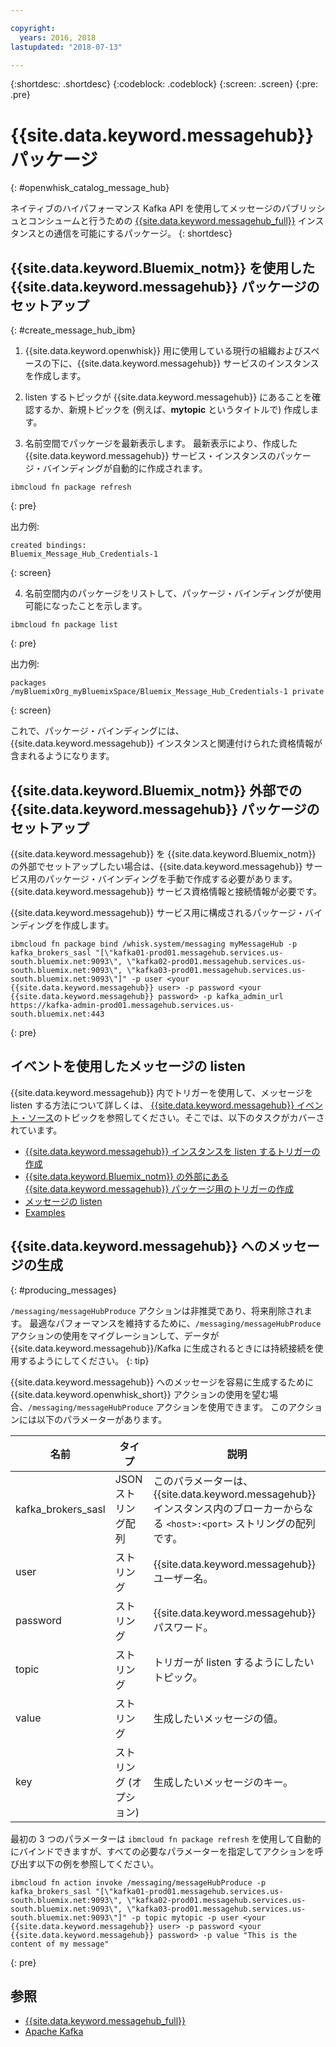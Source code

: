 ```yaml
---

copyright:
  years: 2016, 2018
lastupdated: "2018-07-13"

---
```


{:shortdesc: .shortdesc}
{:codeblock: .codeblock}
{:screen: .screen}
{:pre: .pre}

# {{site.data.keyword.messagehub}} パッケージ 

{: #openwhisk_catalog_message_hub}

ネイティブのハイパフォーマンス Kafka API を使用してメッセージのパブリッシュとコンシュームと行うための [{{site.data.keyword.messagehub_full}}](https://developer.ibm.com/messaging/message-hub) インスタンスとの通信を可能にするパッケージ。
{: shortdesc}

## {{site.data.keyword.Bluemix_notm}} を使用した {{site.data.keyword.messagehub}} パッケージのセットアップ
{: #create_message_hub_ibm}

1. {{site.data.keyword.openwhisk}} 用に使用している現行の組織およびスペースの下に、{{site.data.keyword.messagehub}} サービスのインスタンスを作成します。

2. listen するトピックが {{site.data.keyword.messagehub}} にあることを確認するか、新規トピックを (例えば、**mytopic** というタイトルで) 作成します。

3. 名前空間でパッケージを最新表示します。 最新表示により、作成した {{site.data.keyword.messagehub}} サービス・インスタンスのパッケージ・バインディングが自動的に作成されます。
  ```
  ibmcloud fn package refresh
  ```
  {: pre}

  出力例:
  ```
  created bindings:
  Bluemix_Message_Hub_Credentials-1
  ```
  {: screen}

4. 名前空間内のパッケージをリストして、パッケージ・バインディングが使用可能になったことを示します。
  ```
  ibmcloud fn package list
  ```
  {: pre}

  出力例:
  ```
  packages
  /myBluemixOrg_myBluemixSpace/Bluemix_Message_Hub_Credentials-1 private
  ```
  {: screen}

  これで、パッケージ・バインディングには、{{site.data.keyword.messagehub}} インスタンスと関連付けられた資格情報が含まれるようになります。

## {{site.data.keyword.Bluemix_notm}} 外部での {{site.data.keyword.messagehub}} パッケージのセットアップ

{{site.data.keyword.messagehub}} を {{site.data.keyword.Bluemix_notm}} の外部でセットアップしたい場合は、{{site.data.keyword.messagehub}} サービス用のパッケージ・バインディングを手動で作成する必要があります。 {{site.data.keyword.messagehub}} サービス資格情報と接続情報が必要です。

{{site.data.keyword.messagehub}} サービス用に構成されるパッケージ・バインディングを作成します。
```
ibmcloud fn package bind /whisk.system/messaging myMessageHub -p kafka_brokers_sasl "[\"kafka01-prod01.messagehub.services.us-south.bluemix.net:9093\", \"kafka02-prod01.messagehub.services.us-south.bluemix.net:9093\", \"kafka03-prod01.messagehub.services.us-south.bluemix.net:9093\"]" -p user <your {{site.data.keyword.messagehub}} user> -p password <your {{site.data.keyword.messagehub}} password> -p kafka_admin_url https://kafka-admin-prod01.messagehub.services.us-south.bluemix.net:443
```
{: pre}

## イベントを使用したメッセージの listen

{{site.data.keyword.messagehub}} 内でトリガーを使用して、メッセージを listen する方法について詳しくは、
[{{site.data.keyword.messagehub}} イベント・ソース](./openwhisk_messagehub.html)のトピックを参照してください。そこでは、以下のタスクがカバーされています。
* [{{site.data.keyword.messagehub}} インスタンスを listen するトリガーの作成](./openwhisk_messagehub.html#create_message_hub_trigger)
* [{{site.data.keyword.Bluemix_notm}} の外部にある {{site.data.keyword.messagehub}} パッケージ用のトリガーの作成](./openwhisk_messagehub.html#create_message_hub_trigger_outside)
* [メッセージの listen](./openwhisk_messagehub.html#message_hub_listen)
* [Examples](./openwhisk_messagehub.html#examples)

## {{site.data.keyword.messagehub}} へのメッセージの生成
{: #producing_messages}

`/messaging/messageHubProduce` アクションは非推奨であり、将来削除されます。 最適なパフォーマンスを維持するために、`/messaging/messageHubProduce` アクションの使用をマイグレーションして、データが {{site.data.keyword.messagehub}}/Kafka に生成されるときには持続接続を使用するようにしてください。
{: tip}

{{site.data.keyword.messagehub}} へのメッセージを容易に生成するために {{site.data.keyword.openwhisk_short}} アクションの使用を望む場合、`/messaging/messageHubProduce` アクションを使用できます。 このアクションには以下のパラメーターがあります。

|名前|タイプ|説明|
|---|---|---|
|kafka_brokers_sasl|JSON ストリング配列|このパラメーターは、{{site.data.keyword.messagehub}} インスタンス内のブローカーからなる `<host>:<port>` ストリングの配列です。|
|user|ストリング|{{site.data.keyword.messagehub}} ユーザー名。|
|password|ストリング|{{site.data.keyword.messagehub}} パスワード。|
|topic|ストリング|トリガーが listen するようにしたいトピック。|
|value|ストリング|生成したいメッセージの値。|
|key|ストリング (オプション)|生成したいメッセージのキー。|

最初の 3 つのパラメーターは `ibmcloud fn package refresh` を使用して自動的にバインドできますが、すべての必要なパラメーターを指定してアクションを呼び出す以下の例を参照してください。
```
ibmcloud fn action invoke /messaging/messageHubProduce -p kafka_brokers_sasl "[\"kafka01-prod01.messagehub.services.us-south.bluemix.net:9093\", \"kafka02-prod01.messagehub.services.us-south.bluemix.net:9093\", \"kafka03-prod01.messagehub.services.us-south.bluemix.net:9093\"]" -p topic mytopic -p user <your {{site.data.keyword.messagehub}} user> -p password <your {{site.data.keyword.messagehub}} password> -p value "This is the content of my message"
```
{: pre}

## 参照
- [{{site.data.keyword.messagehub_full}}](https://developer.ibm.com/messaging/message-hub/)
- [Apache Kafka](https://kafka.apache.org/)
